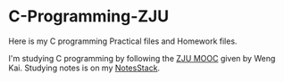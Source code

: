 # C-Programming-ZJU

Here is my C programming Practical files and Homework files.

I'm studying C programming by following the [ZJU MOOC](https://www.icourse163.org/learn/ZJU-199001?tid=235001#/learn/announce) given by Weng Kai. Studying notes is on my [NotesStack](https://notes.daizhechen.com).
